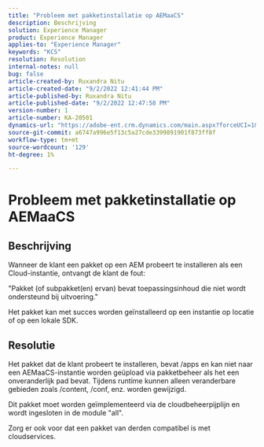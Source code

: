 ```yaml
---
title: "Probleem met pakketinstallatie op AEMaaCS"
description: Beschrijving
solution: Experience Manager
product: Experience Manager
applies-to: "Experience Manager"
keywords: "KCS"
resolution: Resolution
internal-notes: null
bug: false
article-created-by: Ruxandra Nitu
article-created-date: "9/2/2022 12:41:44 PM"
article-published-by: Ruxandra Nitu
article-published-date: "9/2/2022 12:47:58 PM"
version-number: 1
article-number: KA-20501
dynamics-url: "https://adobe-ent.crm.dynamics.com/main.aspx?forceUCI=1&pagetype=entityrecord&etn=knowledgearticle&id=f194cd96-bc2a-ed11-9db1-0022480861dd"
source-git-commit: a6747a996e5f13c5a27cde3399891901f873ff8f
workflow-type: tm+mt
source-wordcount: '129'
ht-degree: 1%

---
```


# Probleem met pakketinstallatie op AEMaaCS

## Beschrijving


Wanneer de klant een pakket op een AEM probeert te installeren als een Cloud-instantie, ontvangt de klant de fout:

&quot;Pakket (of subpakket(en) ervan) bevat toepassingsinhoud die niet wordt ondersteund bij uitvoering.&quot;



Het pakket kan met succes worden geïnstalleerd op een instantie op locatie of op een lokale SDK.




## Resolutie


Het pakket dat de klant probeert te installeren, bevat /apps en kan niet naar een AEMaaCS-instantie worden geüpload via pakketbeheer als het een onveranderlijk pad bevat.
Tijdens runtime kunnen alleen veranderbare gebieden zoals /content, /conf, enz. worden gewijzigd.

Dit pakket moet worden geïmplementeerd via de cloudbeheerpijplijn en wordt ingesloten in de module &quot;all&quot;.

Zorg er ook voor dat een pakket van derden compatibel is met cloudservices.
